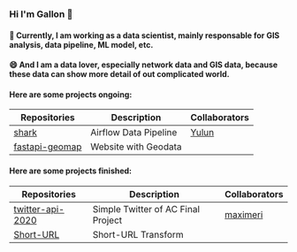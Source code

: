 ### Hi I'm Gallon 👋

#### 🔭 Currently, I am working as a data scientist, mainly responsable for GIS analysis, data pipeline, ML model, etc.
#### 😄 And I am a data lover, especially network data and GIS data, because these data can show more detail of out complicated world.

#### Here are some projects ongoing:
|Repositories |Description |Collaborators |
|-------------|------------|--------------|
|[shark](https://github.com/GallonShih/shark) |Airflow Data Pipeline |[Yulun](https://github.com/Yulun5566) |
|[fastapi-geomap](https://github.com/GallonShih/fastapi-geomap)  |Website with Geodata | |

#### Here are some projects finished:
|Repositories |Description |Collaborators |
|-------------|------------|--------------|
|[twitter-api-2020](https://github.com/GallonShih/twitter-api-2020) |Simple Twitter of AC Final Project |[maximeri](https://github.com/maximeri) |
|[Short-URL](https://github.com/GallonShih/Short-URL)  |Short-URL Transform | |

<!--
**GallonShih/GallonShih** is a ✨ _special_ ✨ repository because its `README.md` (this file) appears on your GitHub profile.

Here are some ideas to get you started:

- 🔭 I’m currently working on ...
- 🌱 I’m currently learning ...
- 👯 I’m looking to collaborate on ...
- 🤔 I’m looking for help with ...
- 💬 Ask me about ...
- 📫 How to reach me: ...
- 😄 Pronouns: ...
- ⚡ Fun fact: ...
-->
